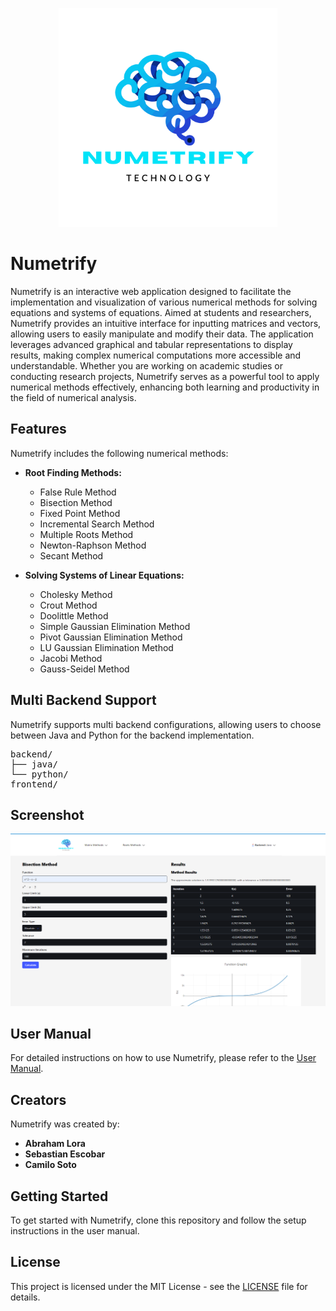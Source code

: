 <p align="center">
  <img src="frontend/public/assets/logo.png" alt="Numetrify Logo" width="350" height="350">
</p>

# Numetrify

Numetrify is an interactive web application designed to facilitate the implementation and visualization of various numerical methods for solving equations and systems of equations. Aimed at students and researchers, Numetrify provides an intuitive interface for inputting matrices and vectors, allowing users to easily manipulate and modify their data. The application leverages advanced graphical and tabular representations to display results, making complex numerical computations more accessible and understandable. Whether you are working on academic studies or conducting research projects, Numetrify serves as a powerful tool to apply numerical methods effectively, enhancing both learning and productivity in the field of numerical analysis.

## Features

Numetrify includes the following numerical methods:

- **Root Finding Methods:**
  - False Rule Method
  - Bisection Method
  - Fixed Point Method
  - Incremental Search Method
  - Multiple Roots Method
  - Newton-Raphson Method
  - Secant Method

- **Solving Systems of Linear Equations:**
  - Cholesky Method
  - Crout Method
  - Doolittle Method
  - Simple Gaussian Elimination Method
  - Pivot Gaussian Elimination Method
  - LU Gaussian Elimination Method
  - Jacobi Method
  - Gauss-Seidel Method

## Multi Backend Support

Numetrify supports multi backend configurations, allowing users to choose between Java and Python for the backend implementation.

<pre>
backend/
├── java/
└── python/
frontend/
</pre>

## Screenshot

![Numetrify Screenshot](screenshot.png)

## User Manual

For detailed instructions on how to use Numetrify, please refer to the [User Manual](path/to/user_manual.pdf).

## Creators

Numetrify was created by:

- **Abraham Lora**
- **Sebastian Escobar**
- **Camilo Soto**

## Getting Started

To get started with Numetrify, clone this repository and follow the setup instructions in the user manual.

## License

This project is licensed under the MIT License - see the [LICENSE](LICENSE) file for details.
